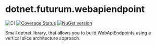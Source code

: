 # dotnet.futurum.webapiendpoint

![CI](https://github.com/futurum-dev/dotnet.futurum.webapiendpoint/workflows/CI/badge.svg)
[![Coverage Status](https://coveralls.io/repos/github/futurum-dev/dotnet.futurum.webapiendpoint/badge.svg?branch=main)](https://coveralls.io/github/futurum-dev/dotnet.futurum.webapiendpoint?branch=main)
[![NuGet version](https://img.shields.io/nuget/v/futurum.webapiendpoint.svg?style=flat&label=nuget%3A%20futurum.webapiendpoint)](https://www.nuget.org/packages/futurum.webapiendpoint)

Small dotnet library, that allows you to build WebApiEndpoints using a vertical slice architecture approach.